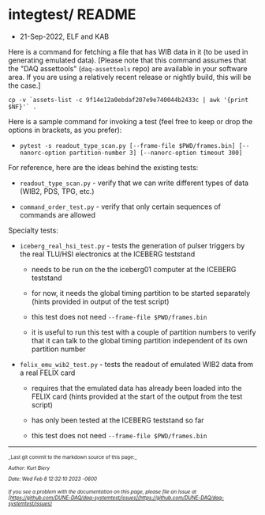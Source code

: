 # integtest/ README


* 21-Sep-2022, ELF and KAB

Here is a command for fetching a file that has WIB data in it (to be used in generating emulated data).  [Please note that this command assumes that the "DAQ assettools" (`daq-assettools` repo) are available in your software area.  If you are using a relatively recent release or nightly build, this will be the case.]

```
cp -v `assets-list -c 9f14e12a0ebdaf207e9e740044b2433c | awk '{print $NF}'` .
```

Here is a sample command for invoking a test (feel free to keep or drop the options in brackets, as you prefer):


* `pytest -s readout_type_scan.py [--frame-file $PWD/frames.bin] [--nanorc-option partition-number 3] [--nanorc-option timeout 300]`

For reference, here are the ideas behind the existing tests:

* `readout_type_scan.py` - verify that we can write different types of data (WIB2, PDS, TPG, etc.)

* `command_order_test.py` - verify that only certain sequences of commands are allowed

Specialty tests:

* `iceberg_real_hsi_test.py` - tests the generation of pulser triggers by the real TLU/HSI electronics at the ICEBERG teststand

    * needs to be run on the the iceberg01 computer at the ICEBERG teststand

    * for now, it needs the global timing partition to be started separately (hints provided in output of the test script)

    * this test does not need `--frame-file $PWD/frames.bin`

    * it is useful to run this test with a couple of partition numbers to verify that it can talk to the global timing partition independent of its own partition number


* `felix_emu_wib2_test.py` - tests the readout of emulated WIB2 data from a real FELIX card

    * requires that the emulated data has already been loaded into the FELIX card (hints provided at the start of the output from the test script)

    * has only been tested at the ICEBERG teststand so far

    * this test does not need `--frame-file $PWD/frames.bin`


-----

<font size="1">
_Last git commit to the markdown source of this page:_


_Author: Kurt Biery_

_Date: Wed Feb 8 12:32:10 2023 -0600_

_If you see a problem with the documentation on this page, please file an Issue at [https://github.com/DUNE-DAQ/daq-systemtest/issues](https://github.com/DUNE-DAQ/daq-systemtest/issues)_
</font>
